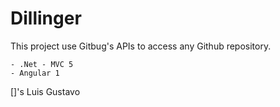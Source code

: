 # Dillinger

This project use Gitbug's APIs to access any Github repository.

    - .Net - MVC 5
    - Angular 1

[]'s 
Luis Gustavo
